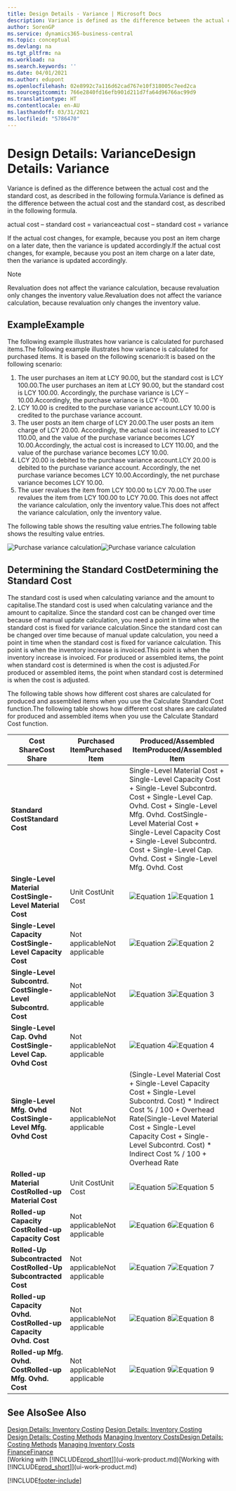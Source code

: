 ```yaml
---
title: Design Details - Variance | Microsoft Docs
description: Variance is defined as the difference between the actual cost and the standard cost, as described in the following formula.
author: SorenGP
ms.service: dynamics365-business-central
ms.topic: conceptual
ms.devlang: na
ms.tgt_pltfrm: na
ms.workload: na
ms.search.keywords: ''
ms.date: 04/01/2021
ms.author: edupont
ms.openlocfilehash: 02e8992c7a116d62cad767e10f318005c7eed2ca
ms.sourcegitcommit: 766e2840fd16efb901d211d7fa64d96766ac99d9
ms.translationtype: HT
ms.contentlocale: en-AU
ms.lasthandoff: 03/31/2021
ms.locfileid: "5786470"
---
```

# <a name="design-details-variance"></a><span data-ttu-id="ce4bb-103">Design Details: Variance</span><span class="sxs-lookup"><span data-stu-id="ce4bb-103">Design Details: Variance</span></span>
<span data-ttu-id="ce4bb-104">Variance is defined as the difference between the actual cost and the standard cost, as described in the following formula.</span><span class="sxs-lookup"><span data-stu-id="ce4bb-104">Variance is defined as the difference between the actual cost and the standard cost, as described in the following formula.</span></span>  

 <span data-ttu-id="ce4bb-105">actual cost – standard cost = variance</span><span class="sxs-lookup"><span data-stu-id="ce4bb-105">actual cost – standard cost = variance</span></span>  

 <span data-ttu-id="ce4bb-106">If the actual cost changes, for example, because you post an item charge on a later date, then the variance is updated accordingly.</span><span class="sxs-lookup"><span data-stu-id="ce4bb-106">If the actual cost changes, for example, because you post an item charge on a later date, then the variance is updated accordingly.</span></span>  

> [!NOTE]  
>  <span data-ttu-id="ce4bb-107">Revaluation does not affect the variance calculation, because revaluation only changes the inventory value.</span><span class="sxs-lookup"><span data-stu-id="ce4bb-107">Revaluation does not affect the variance calculation, because revaluation only changes the inventory value.</span></span>  

## <a name="example"></a><span data-ttu-id="ce4bb-108">Example</span><span class="sxs-lookup"><span data-stu-id="ce4bb-108">Example</span></span>  
 <span data-ttu-id="ce4bb-109">The following example illustrates how variance is calculated for purchased items.</span><span class="sxs-lookup"><span data-stu-id="ce4bb-109">The following example illustrates how variance is calculated for purchased items.</span></span> <span data-ttu-id="ce4bb-110">It is based on the following scenario:</span><span class="sxs-lookup"><span data-stu-id="ce4bb-110">It is based on the following scenario:</span></span>  

1.  <span data-ttu-id="ce4bb-111">The user purchases an item at LCY 90.00, but the standard cost is LCY 100.00.</span><span class="sxs-lookup"><span data-stu-id="ce4bb-111">The user purchases an item at LCY 90.00, but the standard cost is LCY 100.00.</span></span> <span data-ttu-id="ce4bb-112">Accordingly, the purchase variance is LCY –10.00.</span><span class="sxs-lookup"><span data-stu-id="ce4bb-112">Accordingly, the purchase variance is LCY –10.00.</span></span>  
2.  <span data-ttu-id="ce4bb-113">LCY 10.00 is credited to the purchase variance account.</span><span class="sxs-lookup"><span data-stu-id="ce4bb-113">LCY 10.00 is credited to the purchase variance account.</span></span>  
3.  <span data-ttu-id="ce4bb-114">The user posts an item charge of LCY 20.00.</span><span class="sxs-lookup"><span data-stu-id="ce4bb-114">The user posts an item charge of LCY 20.00.</span></span> <span data-ttu-id="ce4bb-115">Accordingly, the actual cost is increased to LCY 110.00, and the value of the purchase variance becomes LCY 10.00.</span><span class="sxs-lookup"><span data-stu-id="ce4bb-115">Accordingly, the actual cost is increased to LCY 110.00, and the value of the purchase variance becomes LCY 10.00.</span></span>  
4.  <span data-ttu-id="ce4bb-116">LCY 20.00 is debited to the purchase variance account.</span><span class="sxs-lookup"><span data-stu-id="ce4bb-116">LCY 20.00 is debited to the purchase variance account.</span></span> <span data-ttu-id="ce4bb-117">Accordingly, the net purchase variance becomes LCY 10.00.</span><span class="sxs-lookup"><span data-stu-id="ce4bb-117">Accordingly, the net purchase variance becomes LCY 10.00.</span></span>  
5.  <span data-ttu-id="ce4bb-118">The user revalues the item from LCY 100.00 to LCY 70.00.</span><span class="sxs-lookup"><span data-stu-id="ce4bb-118">The user revalues the item from LCY 100.00 to LCY 70.00.</span></span> <span data-ttu-id="ce4bb-119">This does not affect the variance calculation, only the inventory value.</span><span class="sxs-lookup"><span data-stu-id="ce4bb-119">This does not affect the variance calculation, only the inventory value.</span></span>  

 <span data-ttu-id="ce4bb-120">The following table shows the resulting value entries.</span><span class="sxs-lookup"><span data-stu-id="ce4bb-120">The following table shows the resulting value entries.</span></span>  

 <span data-ttu-id="ce4bb-121">![Purchase variance calculation](media/design_details_inventory_costing_11_purchase_variance.png "Purchase variance calculation")</span><span class="sxs-lookup"><span data-stu-id="ce4bb-121">![Purchase variance calculation](media/design_details_inventory_costing_11_purchase_variance.png "Purchase variance calculation")</span></span>  

## <a name="determining-the-standard-cost"></a><span data-ttu-id="ce4bb-122">Determining the Standard Cost</span><span class="sxs-lookup"><span data-stu-id="ce4bb-122">Determining the Standard Cost</span></span>  
 <span data-ttu-id="ce4bb-123">The standard cost is used when calculating variance and the amount to capitalise.</span><span class="sxs-lookup"><span data-stu-id="ce4bb-123">The standard cost is used when calculating variance and the amount to capitalize.</span></span> <span data-ttu-id="ce4bb-124">Since the standard cost can be changed over time because of manual update calculation, you need a point in time when the standard cost is fixed for variance calculation.</span><span class="sxs-lookup"><span data-stu-id="ce4bb-124">Since the standard cost can be changed over time because of manual update calculation, you need a point in time when the standard cost is fixed for variance calculation.</span></span> <span data-ttu-id="ce4bb-125">This point is when the inventory increase is invoiced.</span><span class="sxs-lookup"><span data-stu-id="ce4bb-125">This point is when the inventory increase is invoiced.</span></span> <span data-ttu-id="ce4bb-126">For produced or assembled items, the point when standard cost is determined is when the cost is adjusted.</span><span class="sxs-lookup"><span data-stu-id="ce4bb-126">For produced or assembled items, the point when standard cost is determined is when the cost is adjusted.</span></span>  

 <span data-ttu-id="ce4bb-127">The following table shows how different cost shares are calculated for produced and assembled items when you use the Calculate Standard Cost function.</span><span class="sxs-lookup"><span data-stu-id="ce4bb-127">The following table shows how different cost shares are calculated for produced and assembled items when you use the Calculate Standard Cost function.</span></span>  

|<span data-ttu-id="ce4bb-128">Cost Share</span><span class="sxs-lookup"><span data-stu-id="ce4bb-128">Cost Share</span></span>|<span data-ttu-id="ce4bb-129">Purchased Item</span><span class="sxs-lookup"><span data-stu-id="ce4bb-129">Purchased Item</span></span>|<span data-ttu-id="ce4bb-130">Produced/Assembled Item</span><span class="sxs-lookup"><span data-stu-id="ce4bb-130">Produced/Assembled Item</span></span>|  
|----------------|--------------------|------------------------------|  
|<span data-ttu-id="ce4bb-131">**Standard Cost**</span><span class="sxs-lookup"><span data-stu-id="ce4bb-131">**Standard Cost**</span></span>||<span data-ttu-id="ce4bb-132">Single-Level Material Cost + Single-Level Capacity Cost + Single-Level Subcontrd. Cost + Single-Level Cap. Ovhd. Cost + Single-Level Mfg. Ovhd. Cost</span><span class="sxs-lookup"><span data-stu-id="ce4bb-132">Single-Level Material Cost + Single-Level Capacity Cost + Single-Level Subcontrd. Cost + Single-Level Cap. Ovhd. Cost + Single-Level Mfg. Ovhd. Cost</span></span>|  
|<span data-ttu-id="ce4bb-133">**Single-Level Material Cost**</span><span class="sxs-lookup"><span data-stu-id="ce4bb-133">**Single-Level Material Cost**</span></span>|<span data-ttu-id="ce4bb-134">Unit Cost</span><span class="sxs-lookup"><span data-stu-id="ce4bb-134">Unit Cost</span></span>|<span data-ttu-id="ce4bb-135">![Equation 1](media/design_details_inventory_costing_11_equation_1.png "Equation 1")</span><span class="sxs-lookup"><span data-stu-id="ce4bb-135">![Equation 1](media/design_details_inventory_costing_11_equation_1.png "Equation 1")</span></span>|  
|<span data-ttu-id="ce4bb-136">**Single-Level Capacity Cost**</span><span class="sxs-lookup"><span data-stu-id="ce4bb-136">**Single-Level Capacity Cost**</span></span>|<span data-ttu-id="ce4bb-137">Not applicable</span><span class="sxs-lookup"><span data-stu-id="ce4bb-137">Not applicable</span></span>|<span data-ttu-id="ce4bb-138">![Equation 2](media/design_details_inventory_costing_11_equation_2.png "Equation 2")</span><span class="sxs-lookup"><span data-stu-id="ce4bb-138">![Equation 2](media/design_details_inventory_costing_11_equation_2.png "Equation 2")</span></span>|  
|<span data-ttu-id="ce4bb-139">**Single-Level Subcontrd. Cost**</span><span class="sxs-lookup"><span data-stu-id="ce4bb-139">**Single-Level Subcontrd. Cost**</span></span>|<span data-ttu-id="ce4bb-140">Not applicable</span><span class="sxs-lookup"><span data-stu-id="ce4bb-140">Not applicable</span></span>|<span data-ttu-id="ce4bb-141">![Equation 3](media/design_details_inventory_costing_11_equation_3.png "Equation 3")</span><span class="sxs-lookup"><span data-stu-id="ce4bb-141">![Equation 3](media/design_details_inventory_costing_11_equation_3.png "Equation 3")</span></span>|  
|<span data-ttu-id="ce4bb-142">**Single-Level Cap. Ovhd Cost**</span><span class="sxs-lookup"><span data-stu-id="ce4bb-142">**Single-Level Cap. Ovhd Cost**</span></span>|<span data-ttu-id="ce4bb-143">Not applicable</span><span class="sxs-lookup"><span data-stu-id="ce4bb-143">Not applicable</span></span>|<span data-ttu-id="ce4bb-144">![Equation 4](media/design_details_inventory_costing_11_equation_4.png "Equation 4")</span><span class="sxs-lookup"><span data-stu-id="ce4bb-144">![Equation 4](media/design_details_inventory_costing_11_equation_4.png "Equation 4")</span></span>|  
|<span data-ttu-id="ce4bb-145">**Single-Level Mfg. Ovhd Cost**</span><span class="sxs-lookup"><span data-stu-id="ce4bb-145">**Single-Level Mfg. Ovhd Cost**</span></span>|<span data-ttu-id="ce4bb-146">Not applicable</span><span class="sxs-lookup"><span data-stu-id="ce4bb-146">Not applicable</span></span>|<span data-ttu-id="ce4bb-147">(Single-Level Material Cost + Single-Level Capacity Cost + Single-Level Subcontrd. Cost) \* Indirect Cost % / 100 + Overhead Rate</span><span class="sxs-lookup"><span data-stu-id="ce4bb-147">(Single-Level Material Cost + Single-Level Capacity Cost + Single-Level Subcontrd. Cost) \* Indirect Cost % / 100 + Overhead Rate</span></span>|  
|<span data-ttu-id="ce4bb-148">**Rolled-up Material Cost**</span><span class="sxs-lookup"><span data-stu-id="ce4bb-148">**Rolled-up Material Cost**</span></span>|<span data-ttu-id="ce4bb-149">Unit Cost</span><span class="sxs-lookup"><span data-stu-id="ce4bb-149">Unit Cost</span></span>|<span data-ttu-id="ce4bb-150">![Equation 5](media/design_details_inventory_costing_11_equation_5.png "Equation 5")</span><span class="sxs-lookup"><span data-stu-id="ce4bb-150">![Equation 5](media/design_details_inventory_costing_11_equation_5.png "Equation 5")</span></span>|  
|<span data-ttu-id="ce4bb-151">**Rolled-up Capacity Cost**</span><span class="sxs-lookup"><span data-stu-id="ce4bb-151">**Rolled-up Capacity Cost**</span></span>|<span data-ttu-id="ce4bb-152">Not applicable</span><span class="sxs-lookup"><span data-stu-id="ce4bb-152">Not applicable</span></span>|<span data-ttu-id="ce4bb-153">![Equation 6](media/design_details_inventory_costing_11_equation_6.png "Equation 6")</span><span class="sxs-lookup"><span data-stu-id="ce4bb-153">![Equation 6](media/design_details_inventory_costing_11_equation_6.png "Equation 6")</span></span>|  
|<span data-ttu-id="ce4bb-154">**Rolled-Up Subcontracted Cost**</span><span class="sxs-lookup"><span data-stu-id="ce4bb-154">**Rolled-Up Subcontracted Cost**</span></span>|<span data-ttu-id="ce4bb-155">Not applicable</span><span class="sxs-lookup"><span data-stu-id="ce4bb-155">Not applicable</span></span>|<span data-ttu-id="ce4bb-156">![Equation 7](media/design_details_inventory_costing_11_equation_7.png "Equation 7")</span><span class="sxs-lookup"><span data-stu-id="ce4bb-156">![Equation 7](media/design_details_inventory_costing_11_equation_7.png "Equation 7")</span></span>|  
|<span data-ttu-id="ce4bb-157">**Rolled-up Capacity Ovhd. Cost**</span><span class="sxs-lookup"><span data-stu-id="ce4bb-157">**Rolled-up Capacity Ovhd. Cost**</span></span>|<span data-ttu-id="ce4bb-158">Not applicable</span><span class="sxs-lookup"><span data-stu-id="ce4bb-158">Not applicable</span></span>|<span data-ttu-id="ce4bb-159">![Equation 8](media/design_details_inventory_costing_11_equation_8.png "Equation 8")</span><span class="sxs-lookup"><span data-stu-id="ce4bb-159">![Equation 8](media/design_details_inventory_costing_11_equation_8.png "Equation 8")</span></span>|  
|<span data-ttu-id="ce4bb-160">**Rolled-up Mfg. Ovhd. Cost**</span><span class="sxs-lookup"><span data-stu-id="ce4bb-160">**Rolled-up Mfg. Ovhd. Cost**</span></span>|<span data-ttu-id="ce4bb-161">Not applicable</span><span class="sxs-lookup"><span data-stu-id="ce4bb-161">Not applicable</span></span>|<span data-ttu-id="ce4bb-162">![Equation 9](media/design_details_inventory_costing_11_equation_9.png "Equation 9")</span><span class="sxs-lookup"><span data-stu-id="ce4bb-162">![Equation 9](media/design_details_inventory_costing_11_equation_9.png "Equation 9")</span></span>|  

## <a name="see-also"></a><span data-ttu-id="ce4bb-163">See Also</span><span class="sxs-lookup"><span data-stu-id="ce4bb-163">See Also</span></span>  
 <span data-ttu-id="ce4bb-164">[Design Details: Inventory Costing](design-details-inventory-costing.md) </span><span class="sxs-lookup"><span data-stu-id="ce4bb-164">[Design Details: Inventory Costing](design-details-inventory-costing.md) </span></span>  
 <span data-ttu-id="ce4bb-165">[Design Details: Costing Methods](design-details-costing-methods.md) [Managing Inventory Costs](finance-manage-inventory-costs.md)</span><span class="sxs-lookup"><span data-stu-id="ce4bb-165">[Design Details: Costing Methods](design-details-costing-methods.md) [Managing Inventory Costs](finance-manage-inventory-costs.md)</span></span>  
 [<span data-ttu-id="ce4bb-166">Finance</span><span class="sxs-lookup"><span data-stu-id="ce4bb-166">Finance</span></span>](finance.md)  
 <span data-ttu-id="ce4bb-167">[Working with [!INCLUDE[prod_short](includes/prod_short.md)]](ui-work-product.md)</span><span class="sxs-lookup"><span data-stu-id="ce4bb-167">[Working with [!INCLUDE[prod_short](includes/prod_short.md)]](ui-work-product.md)</span></span>


[!INCLUDE[footer-include](includes/footer-banner.md)]